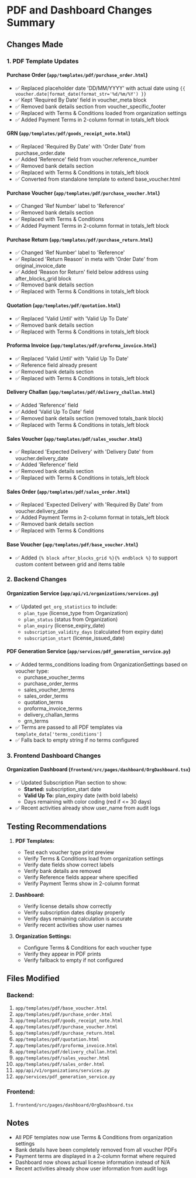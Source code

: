 # PDF and Dashboard Changes Summary

## Changes Made

### 1. PDF Template Updates

#### Purchase Order (`app/templates/pdf/purchase_order.html`)
- ✅ Replaced placeholder date 'DD/MM/YYYY' with actual date using `{{ voucher.date|format_date(format_str='%d/%m/%Y') }}`
- ✅ Kept 'Required By Date' field in voucher_meta block
- ✅ Removed bank details section from voucher_specific_footer
- ✅ Replaced with Terms & Conditions loaded from organization settings
- ✅ Added Payment Terms in 2-column format in totals_left block

#### GRN (`app/templates/pdf/goods_receipt_note.html`)
- ✅ Replaced 'Required By Date' with 'Order Date' from purchase_order.date
- ✅ Added 'Reference' field from voucher.reference_number
- ✅ Removed bank details section
- ✅ Replaced with Terms & Conditions in totals_left block
- ✅ Converted from standalone template to extend base_voucher.html

#### Purchase Voucher (`app/templates/pdf/purchase_voucher.html`)
- ✅ Changed 'Ref Number' label to 'Reference'
- ✅ Removed bank details section
- ✅ Replaced with Terms & Conditions
- ✅ Added Payment Terms in 2-column format in totals_left block

#### Purchase Return (`app/templates/pdf/purchase_return.html`)
- ✅ Changed 'Ref Number' label to 'Reference'
- ✅ Replaced 'Return Reason' in meta with 'Order Date' from original_invoice_date
- ✅ Added 'Reason for Return' field below address using after_blocks_grid block
- ✅ Removed bank details section
- ✅ Replaced with Terms & Conditions in totals_left block

#### Quotation (`app/templates/pdf/quotation.html`)
- ✅ Replaced 'Valid Until' with 'Valid Up To Date'
- ✅ Removed bank details section
- ✅ Replaced with Terms & Conditions in totals_left block

#### Proforma Invoice (`app/templates/pdf/proforma_invoice.html`)
- ✅ Replaced 'Valid Until' with 'Valid Up To Date'
- ✅ Reference field already present
- ✅ Removed bank details section
- ✅ Replaced with Terms & Conditions in totals_left block

#### Delivery Challan (`app/templates/pdf/delivery_challan.html`)
- ✅ Added 'Reference' field
- ✅ Added 'Valid Up To Date' field
- ✅ Removed bank details section (removed totals_bank block)
- ✅ Replaced with Terms & Conditions in totals_left block

#### Sales Voucher (`app/templates/pdf/sales_voucher.html`)
- ✅ Replaced 'Expected Delivery' with 'Delivery Date' from voucher.delivery_date
- ✅ Added 'Reference' field
- ✅ Removed bank details section
- ✅ Replaced with Terms & Conditions in totals_left block

#### Sales Order (`app/templates/pdf/sales_order.html`)
- ✅ Replaced 'Expected Delivery' with 'Required By Date' from voucher.delivery_date
- ✅ Added Payment Terms in 2-column format in totals_left block
- ✅ Removed bank details section
- ✅ Replaced with Terms & Conditions

#### Base Voucher (`app/templates/pdf/base_voucher.html`)
- ✅ Added `{% block after_blocks_grid %}{% endblock %}` to support custom content between grid and items table

### 2. Backend Changes

#### Organization Service (`app/api/v1/organizations/services.py`)
- ✅ Updated `get_org_statistics` to include:
  - `plan_type` (license_type from Organization)
  - `plan_status` (status from Organization)
  - `plan_expiry` (license_expiry_date)
  - `subscription_validity_days` (calculated from expiry date)
  - `subscription_start` (license_issued_date)

#### PDF Generation Service (`app/services/pdf_generation_service.py`)
- ✅ Added terms_conditions loading from OrganizationSettings based on voucher type:
  - purchase_voucher_terms
  - purchase_order_terms
  - sales_voucher_terms
  - sales_order_terms
  - quotation_terms
  - proforma_invoice_terms
  - delivery_challan_terms
  - grn_terms
- ✅ Terms are passed to all PDF templates via `template_data['terms_conditions']`
- ✅ Falls back to empty string if no terms configured

### 3. Frontend Dashboard Changes

#### Organization Dashboard (`frontend/src/pages/dashboard/OrgDashboard.tsx`)
- ✅ Updated Subscription Plan section to show:
  - **Started:** subscription_start date
  - **Valid Up To:** plan_expiry date (with bold labels)
  - Days remaining with color coding (red if <= 30 days)
- ✅ Recent activities already show user_name from audit logs

## Testing Recommendations

1. **PDF Templates:**
   - Test each voucher type print preview
   - Verify Terms & Conditions load from organization settings
   - Verify date fields show correct labels
   - Verify bank details are removed
   - Verify Reference fields appear where specified
   - Verify Payment Terms show in 2-column format

2. **Dashboard:**
   - Verify license details show correctly
   - Verify subscription dates display properly
   - Verify days remaining calculation is accurate
   - Verify recent activities show user names

3. **Organization Settings:**
   - Configure Terms & Conditions for each voucher type
   - Verify they appear in PDF prints
   - Verify fallback to empty if not configured

## Files Modified

### Backend:
1. `app/templates/pdf/base_voucher.html`
2. `app/templates/pdf/purchase_order.html`
3. `app/templates/pdf/goods_receipt_note.html`
4. `app/templates/pdf/purchase_voucher.html`
5. `app/templates/pdf/purchase_return.html`
6. `app/templates/pdf/quotation.html`
7. `app/templates/pdf/proforma_invoice.html`
8. `app/templates/pdf/delivery_challan.html`
9. `app/templates/pdf/sales_voucher.html`
10. `app/templates/pdf/sales_order.html`
11. `app/api/v1/organizations/services.py`
12. `app/services/pdf_generation_service.py`

### Frontend:
1. `frontend/src/pages/dashboard/OrgDashboard.tsx`

## Notes

- All PDF templates now use Terms & Conditions from organization settings
- Bank details have been completely removed from all voucher PDFs
- Payment terms are displayed in a 2-column format where required
- Dashboard now shows actual license information instead of N/A
- Recent activities already show user information from audit logs
